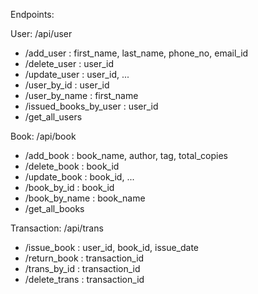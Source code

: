 Endpoints:

User: /api/user
- /add_user : first_name, last_name, phone_no, email_id
- /delete_user : user_id
- /update_user : user_id, ...
- /user_by_id : user_id
- /user_by_name : first_name
- /issued_books_by_user : user_id
- /get_all_users

Book: /api/book
- /add_book : book_name, author, tag, total_copies
- /delete_book : book_id
- /update_book : book_id, ...
- /book_by_id : book_id
- /book_by_name : book_name
- /get_all_books

Transaction: /api/trans
- /issue_book : user_id, book_id, issue_date
- /return_book : transaction_id
- /trans_by_id : transaction_id
- /delete_trans : transaction_id